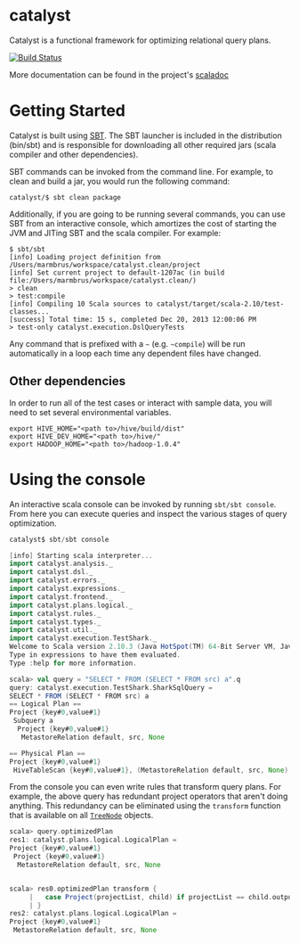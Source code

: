 catalyst
========
Catalyst is a functional framework for optimizing relational query plans.

[![Build Status](https://databricks.ci.cloudbees.com/buildStatus/icon?job=Catalyst-Master)](https://databricks.ci.cloudbees.com/job/Catalyst-Master/)

More documentation can be found in the project's [scaladoc](http://databricks.github.io/catalyst/latest/api/#catalyst.package)

Getting Started
===============
Catalyst is built using [SBT](https://github.com/harrah/xsbt).  The SBT launcher is included in the distribution (bin/sbt) and is responsible for downloading all other required jars (scala compiler and other dependencies).

SBT commands can be invoked from the command line.  For example, to clean and build a jar, you would run the following command:

    catalyst/$ sbt clean package

Additionally, if you are going to be running several commands, you can use SBT from an interactive console, which amortizes the cost of starting the JVM and JITing SBT and the scala compiler.  For example:

```
$ sbt/sbt
[info] Loading project definition from /Users/marmbrus/workspace/catalyst.clean/project
[info] Set current project to default-1207ac (in build file:/Users/marmbrus/workspace/catalyst.clean/)
> clean
> test:compile
[info] Compiling 10 Scala sources to catalyst/target/scala-2.10/test-classes...
[success] Total time: 15 s, completed Dec 20, 2013 12:00:06 PM
> test-only catalyst.execution.DslQueryTests
```

Any command that is prefixed with a `~` (e.g. `~compile`) will be run automatically in a loop each time any dependent files have changed.

Other dependencies
------------------
In order to run all of the test cases or interact with sample data, you will need to set several environmental variables.

```
export HIVE_HOME="<path to>/hive/build/dist"
export HIVE_DEV_HOME="<path to>/hive/"
export HADOOP_HOME="<path to>/hadoop-1.0.4"
```

Using the console
=================
An interactive scala console can be invoked by running `sbt/sbt console`.  From here you can execute queries and inspect the various stages of query optimization.

```scala
catalyst$ sbt/sbt console

[info] Starting scala interpreter...
import catalyst.analysis._
import catalyst.dsl._
import catalyst.errors._
import catalyst.expressions._
import catalyst.frontend._
import catalyst.plans.logical._
import catalyst.rules._
import catalyst.types._
import catalyst.util._
import catalyst.execution.TestShark._
Welcome to Scala version 2.10.3 (Java HotSpot(TM) 64-Bit Server VM, Java 1.7.0_45).
Type in expressions to have them evaluated.
Type :help for more information.

scala> val query = "SELECT * FROM (SELECT * FROM src) a".q
query: catalyst.execution.TestShark.SharkSqlQuery =
SELECT * FROM (SELECT * FROM src) a
== Logical Plan ==
Project {key#0,value#1}
 Subquery a
  Project {key#0,value#1}
   MetastoreRelation default, src, None

== Physical Plan ==
Project {key#0,value#1}
 HiveTableScan {key#0,value#1}, (MetastoreRelation default, src, None)
```

From the console you can even write rules that transform query plans.  For example, the above query has redundant project operators that aren't doing anything.  This redundancy can be eliminated using the `transform` function that is available on all [`TreeNode`](http://marmbrus.github.io/catalyst/latest/api/index.html#catalyst.trees.TreeNode) objects.
```scala
scala> query.optimizedPlan
res1: catalyst.plans.logical.LogicalPlan = 
Project {key#0,value#1}
 Project {key#0,value#1}
  MetastoreRelation default, src, None


scala> res0.optimizedPlan transform {
     |   case Project(projectList, child) if projectList == child.output => child
     | }
res2: catalyst.plans.logical.LogicalPlan = 
Project {key#0,value#1}
 MetastoreRelation default, src, None
```

